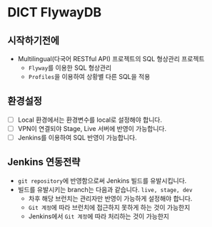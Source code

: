# DICT FlywayDB

## 시작하기전에

- Multilingual(다국어 RESTful API) 프로젝트의 SQL 형상관리 프로젝트
  - `Flyway`를 이용한 SQL 형상관리
  - `Profiles`을 이용하여 상황별 다른 SQL을 적용

## 환경설정

- [ ] Local 환경에서는 환경변수를 local로 설정해야 합니다.
- [ ] VPN이 연결되야 Stage, Live 서버에 반영이 가능합니다.
- [ ] Jenkins를 이용하여 SQL 반영이 가능합니다.

## Jenkins 연동전략

- `git repository`에 반영함으로써 Jenkins 빌드를 유발시킵니다.
- 빌드를 유발시키는 branch는 다음과 같습니다. `live, stage, dev` 
    - 차후 해당 브런치는 관리자만 반영이 가능하게 설정해야 합니다.
    - `Git 계정`에 따라 브런치에 접근하지 못하게 하는 것이 가능한지
    - Jenkins에서 `Git 계정`에 따라 처리하는 것이 가능한지

